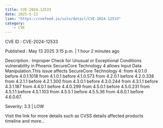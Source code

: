 ```yaml
---
title: CVE-2024-12533
date: 2025-5-13
lien: "https://cvefeed.io/vuln/detail/CVE-2024-12533"
category:
    - CVE
---
```


CVE ID : CVE-2024-12533

Published :  May 13
2025
3:15 p.m. | 1 hour
2 minutes ago

Description : Improper Check for Unusual or Exceptional Conditions vulnerability in Phoenix SecureCore Technology 4 allows Input Data Manipulation.This issue affects SecureCore Technology 4: from 4.0.1.0 before 4.0.1.1018
from 4.1.0.1 before 4.1.0.573
from 4.2.0.1 before 4.2.0.338
from 4.2.1.1 before 4.2.1.300
from 4.3.0.1 before 4.3.0.244
from 4.3.1.1 before 4.3.1.187
from 4.4.0.1 before 4.4.0.299
from 4.5.0.1 before 4.5.0.231
from 4.5.1.1 before 4.5.1.103
from 4.5.5.1 before 4.5.5.36
from 4.6.0.1 before 4.6.0.67.

Severity: 3.3 | LOW

Visit the link for more details
such as CVSS details
affected products
timeline
and more...
